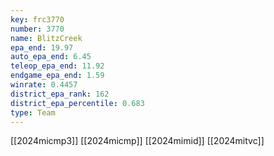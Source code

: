 ```yaml
---
key: frc3770
number: 3770
name: BlitzCreek
epa_end: 19.97
auto_epa_end: 6.45
teleop_epa_end: 11.92
endgame_epa_end: 1.59
winrate: 0.4457
district_epa_rank: 162
district_epa_percentile: 0.683
type: Team
---
```

[[2024micmp3]]
[[2024micmp]]
[[2024mimid]]
[[2024mitvc]]
